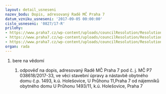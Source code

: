 ```yaml
---
layout: detail_usneseni
nazev_bodu: Dopis, adresovaný Radě MČ Praha 7
datum_vzniku_usneseni: '2017-09-05 00:00:00'
cislo_usneseni: '0827/17-R'
prilohy:
- https://www.praha7.cz/wp-content/uploads/councilResolution/Resolutions/29096/export/DUVODOVA_ZPRAVA__dopis~244752.docx
- https://www.praha7.cz/wp-content/uploads/councilResolution/Resolutions/29096/export/Imagedopis~244751.pdf
- https://www.praha7.cz/wp-content/uploads/councilResolution/Resolutions/29096/export/export~295297.pdf
organ: rada
---
```

<ol id="urzList" class="urzList_view"><li id="" class="urzClass1"><span name="1">bere na vědomí</span><ol class="urzOlClass"><li style="text-align: left;" id="" class="urzClass2"><span><p>odpověď na dopis, adresovaný Radě MČ Praha 7 pod č. j. MČ P7 038618/2017-33, ve věci stavební úpravy a nástavbě obytného domu č.p. 1493, k.ú. Holešovice, U Průhonu 11,Praha 7 od nájemníků obytného domu U Průhonu 1493/11, k.ú. Holešovice, Praha 7</p></span></li></ol></li></ol>